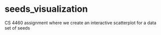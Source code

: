 seeds_visualization
===================

CS 4460 assignment where we create an interactive scatterplot for a data set of seeds
